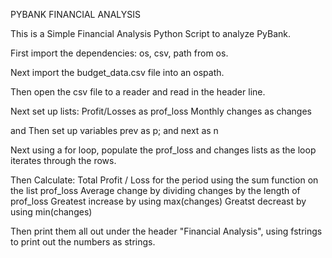 PYBANK FINANCIAL ANALYSIS

This is a Simple Financial Analysis Python Script to analyze PyBank.

First import the dependencies: os, csv, path from os.

Next import the budget_data.csv file into an ospath.

Then open the csv file to a reader and read in the header line.

Next set up lists: 
    Profit/Losses as prof_loss
    Monthly changes as changes

and Then set up variables prev as p; and next as n

Next using a for loop, populate the prof_loss and changes lists as the loop iterates through the rows.

Then Calculate:
    Total Profit / Loss for the period using the sum function on the list prof_loss
    Average change by dividing changes by the length of prof_loss
    Greatest increase by using max(changes)
    Greatst decreast by using min(changes)

Then print them all out under the header "Financial Analysis", using fstrings to print out the numbers as strings.

